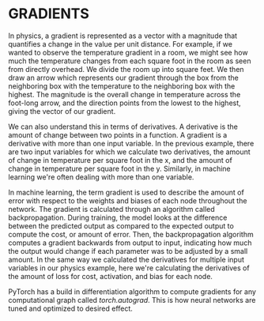 # GRADIENTS

In physics, a gradient is represented as a vector with a magnitude that quantifies a change in the value per unit distance. For example, if we wanted to observe the temperature gradient in a room, we might see how much the temperature changes from each square foot in the room as seen from directly overhead. We divide the room up into square feet. We then draw an arrow which represents our gradient through the box from the neighboring box with the temperature to the neighboring box with the highest. The magnitude is the overall change in temperature across the foot-long arrow, and the direction points from the lowest to the highest, giving the vector of our gradient.

We can also understand this in terms of derivatives. A derivative is the amount of change between two points in a function. A gradient is a derivative with more than one input variable. In the previous example, there are two input variables for which we calculate two derivatives, the amount of change in temperature per square foot in the x, and the amount of change in temperature per square foot in the y. Similarly, in machine learning we're often dealing with more than one variable.

In machine learning, the term gradient is used to describe the amount of error with respect to the weights and biases of each node throughout the network. The gradient is calculated through an algorithm called backpropagation. During training, the model looks at the difference between the predicted output as compared to the expected output to compute the cost, or amount of error. Then, the backpropagation algorithm computes a gradient backwards from output to input, indicating how much the output would change if each parameter was to be adjusted by a small amount. In the same way we calculated the derivatives for multiple input variables in our physics example, here we're calculating the derivatives of the amount of loss for cost, activation, and bias for each node.

PyTorch has a build in differentiation algorithm to compute gradients for any computational graph called *torch.autograd*. This is how neural networks are tuned and optimized to desired effect.